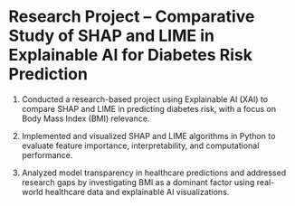 # Research Project – Comparative Study of SHAP and LIME in Explainable AI for Diabetes Risk Prediction

1) Conducted a research-based project using Explainable AI (XAI) to compare SHAP and LIME in predicting diabetes risk, with a focus on Body Mass Index (BMI) relevance.

2) Implemented and visualized SHAP and LIME algorithms in Python to evaluate feature importance, interpretability, and computational performance.

3) Analyzed model transparency in healthcare predictions and addressed research gaps by investigating BMI as a dominant factor using real-world healthcare data and explainable AI visualizations.
